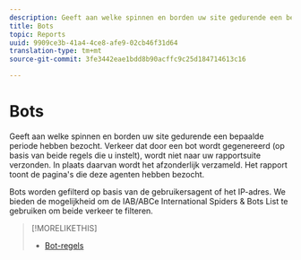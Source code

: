 ```yaml
---
description: Geeft aan welke spinnen en borden uw site gedurende een bepaalde periode hebben bezocht. Verkeer dat door een bot wordt gegenereerd (op basis van beide regels die u instelt), wordt niet naar uw rapportsuite verzonden. In plaats daarvan wordt het afzonderlijk verzameld. Het rapport toont de pagina's die deze agenten hebben bezocht.
title: Bots
topic: Reports
uuid: 9909ce3b-41a4-4ce8-afe9-02cb46f31d64
translation-type: tm+mt
source-git-commit: 3fe3442eae1bdd8b90acffc9c25d184714613c16

---
```



# Bots

Geeft aan welke spinnen en borden uw site gedurende een bepaalde periode hebben bezocht. Verkeer dat door een bot wordt gegenereerd (op basis van beide regels die u instelt), wordt niet naar uw rapportsuite verzonden. In plaats daarvan wordt het afzonderlijk verzameld. Het rapport toont de pagina&#39;s die deze agenten hebben bezocht.

Bots worden gefilterd op basis van de gebruikersagent of het IP-adres. We bieden de mogelijkheid om de IAB/ABCe International Spiders &amp; Bots List te gebruiken om beide verkeer te filteren.

>[!MORELIKETHIS]
>
>* [Bot-regels](https://docs.adobe.com/content/help/en/analytics/admin/admin-tools/bot-rules/bot-rules.html)

